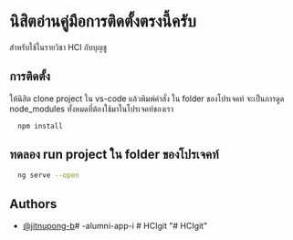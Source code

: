 # นิสิตอ่านคู่มือการติดตั้งตรงนี้ครับ

สำหรับใช้ในรายวิชา HCI กับบุญชู 

## การติดตั้ง

ให้นิสิต clone project ใน vs-code แล้วพิมพ์คำสั่ง ใน folder ของโปรเจคท์ จะเป็นการดูด node_modules ทั้งหมดที่ต้องใช้มาในโปรเจคท์ของเรา

```bash
  npm install
```
## ทดลอง run project ใน folder ของโปรเจคท์

```bash
  ng serve --open
```
## Authors

- [@jitnupong-b](https://www.github.com/jitnupong-b)#   - a l u m n i - a p p - i  
 #   H C I g i t  
 "# HCIgit" 
